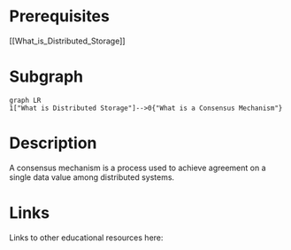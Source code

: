 # Prerequisites
[[What_is_Distributed_Storage]]




# Subgraph

```mermaid
graph LR
1["What is Distributed Storage"]-->0{"What is a Consensus Mechanism"}
```



# Description
A consensus mechanism is a process used to achieve agreement on a single data value among distributed systems.

# Links
Links to other educational resources here: